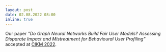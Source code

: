 ```yaml
---
layout: post
date: 02.08.2022 08:00
inline: true
---
```


Our paper *"Do Graph Neural Networks Build Fair User Models? Assessing Disparate Impact and Mistreatment for Behavioural User Profiling"* accepted at [CIKM 2022](https://www.cikm2022.org/).